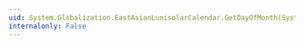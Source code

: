 ```yaml
---
uid: System.Globalization.EastAsianLunisolarCalendar.GetDayOfMonth(System.DateTime)
internalonly: False
---
```

